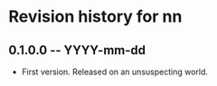 # Revision history for nn

## 0.1.0.0 -- YYYY-mm-dd

* First version. Released on an unsuspecting world.
